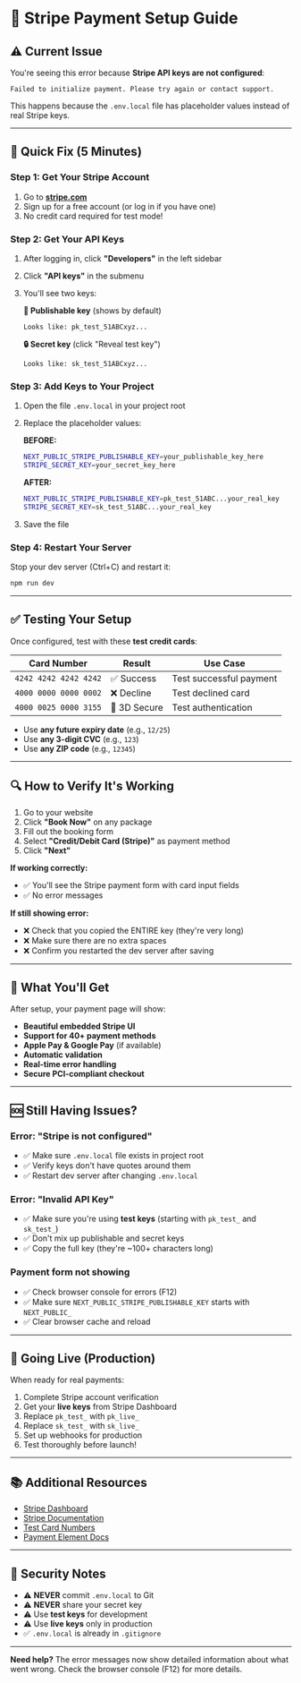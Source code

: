 # 🔐 Stripe Payment Setup Guide

## ⚠️ Current Issue

You're seeing this error because **Stripe API keys are not configured**:

```
Failed to initialize payment. Please try again or contact support.
```

This happens because the `.env.local` file has placeholder values instead of real Stripe keys.

---

## 🎯 Quick Fix (5 Minutes)

### Step 1: Get Your Stripe Account

1. Go to **[stripe.com](https://stripe.com)** 
2. Sign up for a free account (or log in if you have one)
3. No credit card required for test mode!

### Step 2: Get Your API Keys

1. After logging in, click **"Developers"** in the left sidebar
2. Click **"API keys"** in the submenu
3. You'll see two keys:

   **📌 Publishable key** (shows by default)
   ```
   Looks like: pk_test_51ABCxyz...
   ```
   
   **🔒 Secret key** (click "Reveal test key")
   ```
   Looks like: sk_test_51ABCxyz...
   ```

### Step 3: Add Keys to Your Project

1. Open the file `.env.local` in your project root
2. Replace the placeholder values:

   **BEFORE:**
   ```bash
   NEXT_PUBLIC_STRIPE_PUBLISHABLE_KEY=your_publishable_key_here
   STRIPE_SECRET_KEY=your_secret_key_here
   ```

   **AFTER:**
   ```bash
   NEXT_PUBLIC_STRIPE_PUBLISHABLE_KEY=pk_test_51ABC...your_real_key
   STRIPE_SECRET_KEY=sk_test_51ABC...your_real_key
   ```

3. Save the file

### Step 4: Restart Your Server

Stop your dev server (Ctrl+C) and restart it:

```bash
npm run dev
```

---

## ✅ Testing Your Setup

Once configured, test with these **test credit cards**:

| Card Number | Result | Use Case |
|------------|--------|----------|
| `4242 4242 4242 4242` | ✅ Success | Test successful payment |
| `4000 0000 0000 0002` | ❌ Decline | Test declined card |
| `4000 0025 0000 3155` | 🔐 3D Secure | Test authentication |

- Use **any future expiry date** (e.g., `12/25`)
- Use **any 3-digit CVC** (e.g., `123`)
- Use **any ZIP code** (e.g., `12345`)

---

## 🔍 How to Verify It's Working

1. Go to your website
2. Click **"Book Now"** on any package
3. Fill out the booking form
4. Select **"Credit/Debit Card (Stripe)"** as payment method
5. Click **"Next"**

**If working correctly:**
- ✅ You'll see the Stripe payment form with card input fields
- ✅ No error messages

**If still showing error:**
- ❌ Check that you copied the ENTIRE key (they're very long)
- ❌ Make sure there are no extra spaces
- ❌ Confirm you restarted the dev server after saving

---

## 🎨 What You'll Get

After setup, your payment page will show:

- **Beautiful embedded Stripe UI**
- **Support for 40+ payment methods**
- **Apple Pay & Google Pay** (if available)
- **Automatic validation**
- **Real-time error handling**
- **Secure PCI-compliant checkout**

---

## 🆘 Still Having Issues?

### Error: "Stripe is not configured"
- ✅ Make sure `.env.local` file exists in project root
- ✅ Verify keys don't have quotes around them
- ✅ Restart dev server after changing `.env.local`

### Error: "Invalid API Key"
- ✅ Make sure you're using **test keys** (starting with `pk_test_` and `sk_test_`)
- ✅ Don't mix up publishable and secret keys
- ✅ Copy the full key (they're ~100+ characters long)

### Payment form not showing
- ✅ Check browser console for errors (F12)
- ✅ Make sure `NEXT_PUBLIC_STRIPE_PUBLISHABLE_KEY` starts with `NEXT_PUBLIC_`
- ✅ Clear browser cache and reload

---

## 🚀 Going Live (Production)

When ready for real payments:

1. Complete Stripe account verification
2. Get your **live keys** from Stripe Dashboard
3. Replace `pk_test_` with `pk_live_`
4. Replace `sk_test_` with `sk_live_`
5. Set up webhooks for production
6. Test thoroughly before launch!

---

## 📚 Additional Resources

- [Stripe Dashboard](https://dashboard.stripe.com)
- [Stripe Documentation](https://stripe.com/docs)
- [Test Card Numbers](https://stripe.com/docs/testing)
- [Payment Element Docs](https://stripe.com/docs/payments/payment-element)

---

## 🔐 Security Notes

- ⚠️ **NEVER** commit `.env.local` to Git
- ⚠️ **NEVER** share your secret key
- ⚠️ Use **test keys** for development
- ⚠️ Use **live keys** only in production
- ✅ `.env.local` is already in `.gitignore`

---

**Need help?** The error messages now show detailed information about what went wrong. Check the browser console (F12) for more details.






